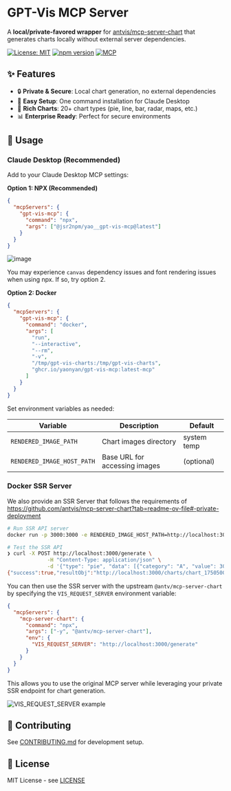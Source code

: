 # GPT-Vis MCP Server

A **local/private-favored wrapper** for
[antvis/mcp-server-chart](https://github.com/antvis/mcp-server-chart) that
generates charts locally without external server dependencies.

[![License: MIT](https://img.shields.io/badge/License-MIT-yellow.svg)](https://opensource.org/licenses/MIT)
[![npm version](https://img.shields.io/npm/v/@jsr2npm/yao__gpt-vis-mcp.svg)](https://www.npmjs.com/package/@jsr2npm/yao__gpt-vis-mcp)
[![MCP](https://img.shields.io/badge/Model%20Context%20Protocol-Compatible-blue.svg)](https://modelcontextprotocol.io/)

## ✨ Features

- 🔒 **Private & Secure**: Local chart generation, no external dependencies
- 🚀 **Easy Setup**: One command installation for Claude Desktop
- 🎨 **Rich Charts**: 20+ chart types (pie, line, bar, radar, maps, etc.)
- 📊 **Enterprise Ready**: Perfect for secure environments

## 🚀 Usage

### Claude Desktop (Recommended)

Add to your Claude Desktop MCP settings:

**Option 1: NPX (Recommended)**

```json
{
  "mcpServers": {
    "gpt-vis-mcp": {
      "command": "npx",
      "args": ["@jsr2npm/yao__gpt-vis-mcp@latest"]
    }
  }
}
```

![image](https://github.com/user-attachments/assets/d3304366-c9f3-463d-ac05-4ddc96d4b829)


You may experience `canvas` dependency issues and font rendering issues when using npx. If so, try option 2.

**Option 2: Docker**

```json
{
  "mcpServers": {
    "gpt-vis-mcp": {
      "command": "docker",
      "args": [
        "run",
        "--interactive",
        "--rm",
        "-v",
        "/tmp/gpt-vis-charts:/tmp/gpt-vis-charts",
        "ghcr.io/yaonyan/gpt-vis-mcp:latest-mcp"
      ]
    }
  }
}
```

Set environment variables as needed:

| Variable                   | Description                   | Default     |
| -------------------------- | ----------------------------- | ----------- |
| `RENDERED_IMAGE_PATH`      | Chart images directory        | system temp |
| `RENDERED_IMAGE_HOST_PATH` | Base URL for accessing images | (optional)  |

### Docker SSR Server

We also provide an SSR Server that follows the requirements of https://github.com/antvis/mcp-server-chart?tab=readme-ov-file#-private-deployment

```bash
# Run SSR API server
docker run -p 3000:3000 -e RENDERED_IMAGE_HOST_PATH=http://localhost:3000/charts ghcr.io/yaonyan/gpt-vis-mcp:latest-http

# Test the SSR API
❯ curl -X POST http://localhost:3000/generate \
             -H "Content-Type: application/json" \
             -d '{"type": "pie", "data": [{"category": "A", "value": 30}, {"category": "B", "value": 70}]}'
{"success":true,"resultObj":"http://localhost:3000/charts/chart_1750500506056_T6IC0Vtp.png"}
```

You can then use the SSR server with the upstream `@antv/mcp-server-chart` by specifying the `VIS_REQUEST_SERVER` environment variable:

```json
{
  "mcpServers": {
    "mcp-server-chart": {
      "command": "npx",
      "args": ["-y", "@antv/mcp-server-chart"],
      "env": {
        "VIS_REQUEST_SERVER": "http://localhost:3000/generate"
      }
    }
  }
}
```

This allows you to use the original MCP server while leveraging your private SSR endpoint for chart generation.

![VIS_REQUEST_SERVER example](https://github.com/user-attachments/assets/b763566a-f186-4203-a8e1-ea7df1aa7e30)


## 🤝 Contributing

See [CONTRIBUTING.md](CONTRIBUTING.md) for development setup.

## 📄 License

MIT License - see [LICENSE](LICENSE)

